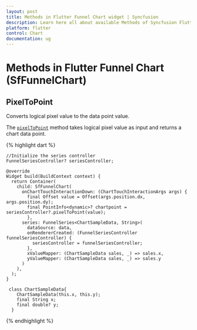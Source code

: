 ```yaml
---
layout: post
title: Methods in Flutter Funnel Chart widget | Syncfusion 
description: Learn here all about available Methods of Syncfusion Flutter Funnel Chart(SfFunnelChart) widget and more.
platform: flutter
control: Chart
documentation: ug
---
```


# Methods in Flutter Funnel Chart (SfFunnelChart)

## PixelToPoint 

Converts logical pixel value to the data point value.
 
The [`pixelToPoint`](~) method takes logical pixel value as input and returns a chart data point.
 

{% highlight dart %}

    //Initialize the series controller
    FunnelSeriesController? seriesController;

    @override
    Widget build(BuildContext context) {
      return Container(
        child: SfFunnelChart(
          onChartTouchInteractionDown: (ChartTouchInteractionArgs args) {
            final Offset value = Offset(args.position.dx, args.position.dy);
            final PointInfo<dynamic>? chartpoint = seriesController?.pixelToPoint(value);
            },
          series: FunnelSeries<ChartSampleData, String>(
            dataSource: data,
            onRendererCreated: (FunnelSeriesController funnelSeriesController) {
              seriesController = funnelSeriesController;
            },
            xValueMapper: (ChartSampleData sales, _) => sales.x,
            yValueMapper: (ChartSampleData sales, _) => sales.y
          )
        ),
      );
    }

     class ChartSampleData{
        ChartSampleData(this.x, this.y);
        final String x;
        final double? y;
      }


{% endhighlight %}

